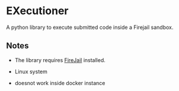 # EXecutioner

A python library to execute submitted code inside a Firejail sandbox.

## Notes

- The library requires [FireJail](https://firejail.wordpress.com/) installed.

- Linux system
- doesnot work inside docker instance